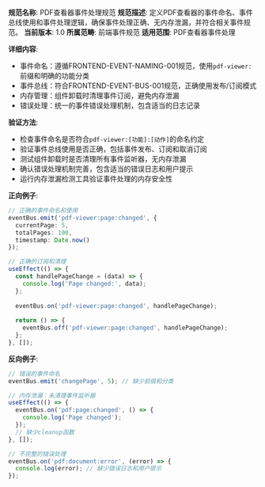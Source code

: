 **规范名称**: PDF查看器事件处理规范
**规范描述**: 定义PDF查看器的事件命名、事件总线使用和事件处理逻辑，确保事件处理正确、无内存泄漏，并符合相关事件规范。
**当前版本**: 1.0
**所属范畴**: 前端事件规范
**适用范围**: PDF查看器事件处理

**详细内容**:
- 事件命名：遵循FRONTEND-EVENT-NAMING-001规范，使用`pdf-viewer:`前缀和明确的功能分类
- 事件总线：符合FRONTEND-EVENT-BUS-001规范，正确使用发布/订阅模式
- 内存管理：组件卸载时清理事件订阅，避免内存泄漏
- 错误处理：统一的事件错误处理机制，包含适当的日志记录

**验证方法**:
- 检查事件命名是否符合`pdf-viewer:[功能]:[动作]`的命名约定
- 验证事件总线使用是否正确，包括事件发布、订阅和取消订阅
- 测试组件卸载时是否清理所有事件监听器，无内存泄漏
- 确认错误处理机制完善，包含适当的错误日志和用户提示
- 运行内存泄漏检测工具验证事件处理的内存安全性

**正向例子**:
```typescript
// 正确的事件命名和使用
eventBus.emit('pdf-viewer:page:changed', {
  currentPage: 5,
  totalPages: 100,
  timestamp: Date.now()
});

// 正确的订阅和清理
useEffect(() => {
  const handlePageChange = (data) => {
    console.log('Page changed:', data);
  };
  
  eventBus.on('pdf-viewer:page:changed', handlePageChange);
  
  return () => {
    eventBus.off('pdf-viewer:page:changed', handlePageChange);
  };
}, []);
```

**反向例子**:
```typescript
// 错误的事件命名
eventBus.emit('changePage', 5); // 缺少前缀和分类

// 内存泄漏：未清理事件监听器
useEffect(() => {
  eventBus.on('pdf:page:changed', () => {
    console.log('Page changed');
  });
  // 缺少cleanup函数
}, []);

// 不完整的错误处理
eventBus.on('pdf:document:error', (error) => {
  console.log(error); // 缺少错误日志和用户提示
});